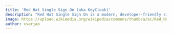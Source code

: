 ```yaml
---
title: 'Red Hat Single Sign On (aka KeyCloak)'
description: "Red Hat Single Sign On is a modern, developer-friendly single sign on solution implementing the OpenID Connect specification as well as SAML.  The BC Gov implementation provides built-in intregration with IDIR, BCeID and GitHub and allow application developers to quickly meet the authentication needs of their applications. Red Hat SSO is the downstream, commercially supported distribution of the open source KeyCloak product."
image: https://upload.wikimedia.org/wikipedia/commons/thumb/a/ac/Red_Hat_logotype.svg/320px-Red_Hat_logotype.svg.png
author: cvarjao
---
```

